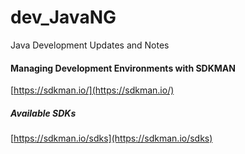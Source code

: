 # dev_JavaNG
Java Development Updates and Notes

#### Managing Development Environments with SDKMAN
[https://sdkman.io/](https://sdkman.io/) <br/>

##### Available SDKs
[https://sdkman.io/sdks](https://sdkman.io/sdks) <br/>


